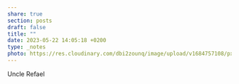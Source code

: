 ```yaml
---
share: true
section: posts
draft: false
title: ""
date: 2023-05-22 14:05:18 +0200
type: _notes
photo: https://res.cloudinary.com/dbi2zounq/image/upload/v1684757108/pxrrzikdih73xtelkejr.jpg
---
```


Uncle Refael
